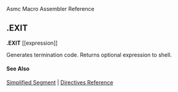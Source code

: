 Asmc Macro Assembler Reference

## .EXIT

**.EXIT** [[expression]]

Generates termination code. Returns optional expression to shell.

#### See Also

[Simplified Segment](simplified-segment.md) | [Directives Reference](readme.md)

